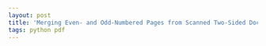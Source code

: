 ```yaml
---
layout: post
title: 'Merging Even- and Odd-Numbered Pages from Scanned Two-Sided Document'
tags: python pdf
---
```



